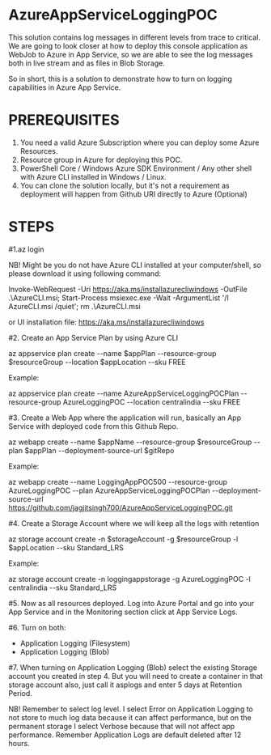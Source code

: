 # AzureAppServiceLoggingPOC

This solution contains log messages in different levels from trace to critical. We are going to look closer at how to deploy this console application as WebJob to Azure in App Service, so we are able to see the log messages both in live stream and as files in Blob Storage. 

So in short, this is a solution to demonstrate how to turn on logging capabilities in Azure App Service. 


# PREREQUISITES

1. You need a valid Azure Subscription where you can deploy some Azure Resources.
2. Resource group in Azure for deploying this POC. 
3. PowerShell Core / Windows Azure SDK Environment / Any other shell with Azure CLI installed in Windows / Linux. 
4. You can clone the solution locally, but it's not a requirement as deployment will happen from Github URI directly to Azure (Optional) 

# STEPS

#1.az login

  NB! Might be you do not have Azure CLI installed at your computer/shell, so please download it using following command:

  Invoke-WebRequest -Uri https://aka.ms/installazurecliwindows -OutFile .\AzureCLI.msi; Start-Process msiexec.exe -Wait -ArgumentList '/I AzureCLI.msi /quiet'; rm .\AzureCLI.msi

  or UI installation file: https://aka.ms/installazurecliwindows

#2. Create an App Service Plan by using Azure CLI

  az appservice plan create --name $appPlan --resource-group $resourceGroup --location $appLocation --sku FREE

  Example:

  az appservice plan create --name AzureAppServiceLoggingPOCPlan --resource-group AzureLoggingPOC --location centralindia --sku FREE

#3. Create a Web App where the application will run, basically an App Service with deployed code from this Github Repo. 

  az webapp create --name $appName --resource-group $resourceGroup --plan $appPlan --deployment-source-url $gitRepo

  Example:

  az webapp create --name LoggingAppPOC500 --resource-group AzureLoggingPOC --plan AzureAppServiceLoggingPOCPlan --deployment-source-url https://github.com/jagjitsingh700/AzureAppServiceLoggingPOC.git

#4. Create a Storage Account where we will keep all the logs with retention

  az storage account create -n $storageAccount -g $resourceGroup -l $appLocation --sku Standard_LRS 

  Example:

  az storage account create -n loggingappstorage -g AzureLoggingPOC -l centralindia --sku Standard_LRS

#5. Now as all resources deployed. Log into Azure Portal and go into your App Service and in the Monitoring section click at App Service Logs. 

#6. Turn on both:
- Application Logging (Filesystem)
- Application Logging (Blob)

#7. When turning on Application Logging (Blob) select the existing Storage account you created in step 4. But you will need to create a container in that storage account also, just call it asplogs and enter 5 days at Retention Period. 

NB! Remember to select log level. I select Error on Application Logging to not store to much log data because it can affect performance, but on the permanent storage I select Verbose because that will not affect app performance. Remember Application Logs are default deleted after 12 hours. 
